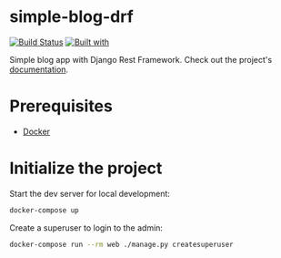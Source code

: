 # simple-blog-drf

[![Build Status](https://travis-ci.org/danielcoker/simple-blog-drf.svg?branch=master)](https://travis-ci.org/danielcoker/simple-blog-drf)
[![Built with](https://img.shields.io/badge/Built_with-Cookiecutter_Django_Rest-F7B633.svg)](https://github.com/agconti/cookiecutter-django-rest)

Simple blog app with Django Rest Framework. Check out the project's [documentation](http://danielcoker.github.io/simple-blog-drf/).

# Prerequisites

- [Docker](https://docs.docker.com/docker-for-mac/install/)

# Initialize the project

Start the dev server for local development:

```bash
docker-compose up
```

Create a superuser to login to the admin:

```bash
docker-compose run --rm web ./manage.py createsuperuser
```
